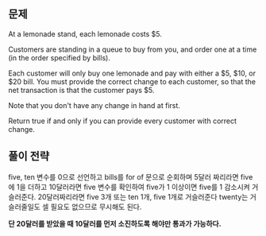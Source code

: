 ## 문제 
At a lemonade stand, each lemonade costs $5. 

Customers are standing in a queue to buy from you, and order one at a time (in the order specified by bills).

Each customer will only buy one lemonade and pay with either a $5, $10, or $20 bill.  You must provide the correct change to each customer, so that the net transaction is that the customer pays $5.

Note that you don't have any change in hand at first.

Return true if and only if you can provide every customer with correct change.

## 풀이 전략
five, ten 변수를 0으로 선언하고 bills를 for of 문으로 순회하며 5달러 짜리라면
five에 1을 더하고 10달러라면 five 변수를 확인하여 five가 1 이상이면 five를 1 감소시켜 거슬러준다. 20달러짜리라면 five 3개 또는 ten 1개, five 1개로 거슬러준다
twenty는 거슬러줄일도 셀 필요도 없으므로 무시해도 된다.

<strong>단 20달러를 받았을 때 10달러를 먼저 소진하도록 해야만 통과가 가능하다.</strong>